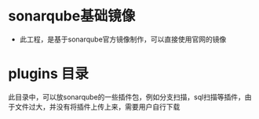 # sonarqube基础镜像

- 此工程，是基于sonarqube官方镜像制作，可以直接使用官网的镜像

# plugins 目录

此目录中，可以放sonarqube的一些插件包，例如分支扫描，sql扫描等插件，由于文件过大，并没有将插件上传上来，需要用户自行下载